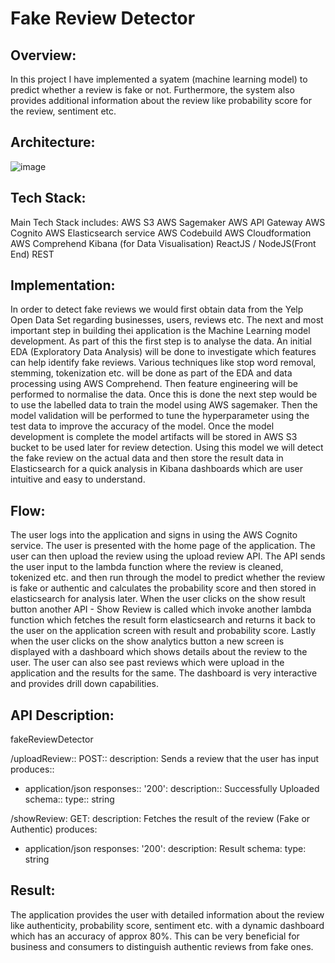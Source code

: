 # Fake Review Detector

## Overview:

In this project I have implemented a syatem (machine learning model) to predict whether a review is fake or not. Furthermore, the system also provides additional information about the review like probability score for the review, sentiment etc.

## Architecture:

![image](https://github.com/PrateekKumar1709/Fake-Review-Detection-AWS/blob/main/screenshots/Architecture.png)

## Tech Stack:

Main Tech Stack includes:
AWS S3
AWS Sagemaker
AWS API Gateway
AWS Cognito
AWS Elasticsearch service
AWS Codebuild
AWS Cloudformation
AWS Comprehend
Kibana (for Data Visualisation)
ReactJS / NodeJS(Front End)
REST

## Implementation:

In order to detect fake reviews we would first obtain data from the Yelp Open Data Set regarding businesses, users, reviews etc. The next and most important step in building thei application is the Machine Learning model development. As part of this the first step is to analyse the data. An initial EDA (Exploratory Data Analysis) will be done to investigate which features can help identify fake reviews. Various techniques like stop word removal, stemming, tokenization etc. will be done as part of the EDA and data processing using AWS Comprehend. Then feature engineering will be performed to normalise the data. Once this is done the next step would be to use the labelled data to train the model using AWS sagemaker. Then the model validation will be performed to tune the hyperparameter using the test data to improve the accuracy of the model. Once the model development is complete the model artifacts will be stored in AWS S3 bucket to be used later for review detection. Using this model we will detect the fake review on the actual data and then store the result data in Elasticsearch for a quick analysis in Kibana dashboards which are user intuitive and easy to understand.   

## Flow:

The user logs into the application and signs in using the AWS Cognito service. The user is presented with the home page of the application. 
The user can then upload the review using the upload review API. The API sends the user input to the lambda function where the review is cleaned, tokenized etc. and then run through the model to predict whether the review is fake or authentic and calculates the probability score and then stored in elasticsearch for analysis later.
When the user clicks on the show result button another API - Show Review is called which invoke another lambda function which fetches the result form elasticsearch and returns it back to the user on the application screen with result and probability score.
Lastly when the user clicks on the show analytics button a new screen is displayed with a dashboard which shows details about the review to the user. The user can also see past reviews which were upload in the application and the results for the same. The dashboard is very interactive and provides drill down capabilities.

## API Description:

fakeReviewDetector

/uploadReview::
 POST::
   description: Sends a review that the user has input
   produces::
   - application/json
   responses::
     '200':
       description:: Successfully Uploaded
       schema::
         type:: string

/showReview:
 GET:
   description: Fetches the result of the review (Fake or Authentic)
   produces:
   - application/json
   responses:
     '200':
       description: Result
       schema:
         type: string


## Result:

The application provides the user with detailed information about the review like authenticity, probability score, sentiment etc. with a dynamic dashboard which has an accuracy of approx 80%.
This can be very beneficial for business and consumers to distinguish authentic reviews from fake ones.


